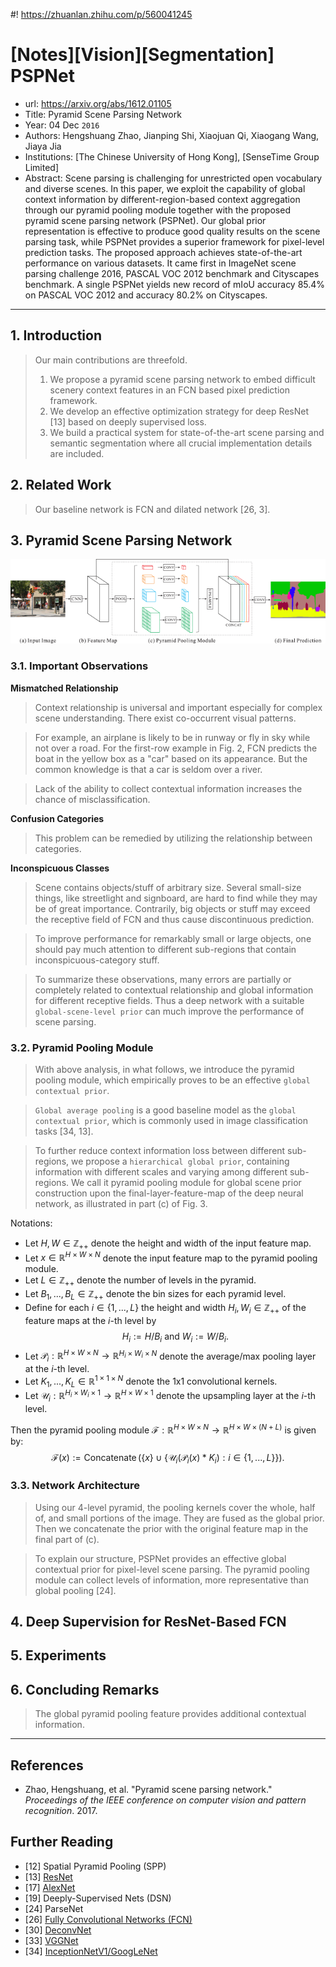 #! https://zhuanlan.zhihu.com/p/560041245
# [Notes][Vision][Segmentation] PSPNet

* url: https://arxiv.org/abs/1612.01105
* Title: Pyramid Scene Parsing Network
* Year: 04 Dec `2016`
* Authors: Hengshuang Zhao, Jianping Shi, Xiaojuan Qi, Xiaogang Wang, Jiaya Jia
* Institutions: [The Chinese University of Hong Kong], [SenseTime Group Limited]
* Abstract: Scene parsing is challenging for unrestricted open vocabulary and diverse scenes. In this paper, we exploit the capability of global context information by different-region-based context aggregation through our pyramid pooling module together with the proposed pyramid scene parsing network (PSPNet). Our global prior representation is effective to produce good quality results on the scene parsing task, while PSPNet provides a superior framework for pixel-level prediction tasks. The proposed approach achieves state-of-the-art performance on various datasets. It came first in ImageNet scene parsing challenge 2016, PASCAL VOC 2012 benchmark and Cityscapes benchmark. A single PSPNet yields new record of mIoU accuracy 85.4% on PASCAL VOC 2012 and accuracy 80.2% on Cityscapes.

----------------------------------------------------------------------------------------------------

## 1. Introduction

> Our main contributions are threefold.
> 1. We propose a pyramid scene parsing network to embed difficult scenery context features in an FCN based pixel prediction framework.
> 2. We develop an effective optimization strategy for deep ResNet [13] based on deeply supervised loss.
> 3. We build a practical system for state-of-the-art scene parsing and semantic segmentation where all crucial implementation details are included.

## 2. Related Work

> Our baseline network is FCN and dilated network [26, 3].

## 3. Pyramid Scene Parsing Network

<p align="center">
    <img src="PSPNet_figure_3.png">
</p>

### 3.1. Important Observations

**Mismatched Relationship**

> Context relationship is universal and important especially for complex scene understanding. There exist co-occurrent visual patterns.

> For example, an airplane is likely to be in runway or fly in sky while not over a road. For the first-row example in Fig. 2, FCN predicts the boat in the yellow box as a "car" based on its appearance. But the common knowledge is that a car is seldom over a river.

> Lack of the ability to collect contextual information increases the chance of misclassification.

**Confusion Categories**

> This problem can be remedied by utilizing the relationship between categories.

**Inconspicuous Classes**

> Scene contains objects/stuff of arbitrary size. Several small-size things, like streetlight and signboard, are hard to find while they may be of great importance. Contrarily, big objects or stuff may exceed the receptive field of FCN and thus cause discontinuous prediction.

> To improve performance for remarkably small or large objects, one should pay much attention to different sub-regions that contain inconspicuous-category stuff.

> To summarize these observations, many errors are partially or completely related to contextual relationship and global information for different receptive fields. Thus a deep network with a suitable `global-scene-level prior` can much improve the performance of scene parsing.

### 3.2. Pyramid Pooling Module

> With above analysis, in what follows, we introduce the pyramid pooling module, which empirically proves to be an effective `global contextual prior`.

> `Global average pooling` is a good baseline model as the `global contextual prior`, which is commonly used in image classification tasks [34, 13].

> To further reduce context information loss between different sub-regions, we propose a `hierarchical global prior`, containing information with different scales and varying among different sub-regions. We call it pyramid pooling module for global scene prior construction upon the final-layer-feature-map of the deep neural network, as illustrated in part (c) of Fig. 3.

Notations:
* Let $H, W \in \mathbb{Z}_{++}$ denote the height and width of the input feature map.
* Let $x \in \mathbb{R}^{H \times W \times N}$ denote the input feature map to the pyramid pooling module.
* Let $L \in \mathbb{Z}_{++}$ denote the number of levels in the pyramid.
* Let $B_{1}, ..., B_{L} \in \mathbb{Z}_{++}$ denote the bin sizes for each pyramid level.
* Define for each $i \in \{1, ..., L\}$ the height and width $H_{i}, W_{i} \in \mathbb{Z}_{++}$ of the feature maps at the $i$-th level by
$$H_{i} := H / B_{i} \text{ and } W_{i} := W / B_{i}.$$
* Let $\mathcal{P}_{i}: \mathbb{R}^{H \times W \times N} \to \mathbb{R}^{H_{i} \times W_{i} \times N}$ denote the average/max pooling layer at the $i$-th level.
* Let $K_{1}, ..., K_{L} \in \mathbb{R}^{1 \times 1 \times N}$ denote the 1x1 convolutional kernels.
* Let $\mathcal{U}_{i}: \mathbb{R}^{H_{i} \times W_{i} \times 1} \to \mathbb{R}^{H \times W \times 1}$ denote the upsampling layer at the $i$-th level.

Then the pyramid pooling module $\mathcal{F}: \mathbb{R}^{H \times W \times N} \to \mathbb{R}^{H \times W \times (N+L)}$ is given by:
$$\mathcal{F}(x) := \operatorname{Concatenate}\bigg(\{x\} \cup \bigg\{\mathcal{U}_{i}(\mathcal{P}_{i}(x) * K_{i}): i \in \{1, ..., L\}\bigg\}\bigg).$$

### 3.3. Network Architecture

> Using our 4-level pyramid, the pooling kernels cover the whole, half of, and small portions of the image. They are fused as the global prior. Then we concatenate the prior with the original feature map in the final part of (c).

> To explain our structure, PSPNet provides an effective global contextual prior for pixel-level scene parsing. The pyramid pooling module can collect levels of information, more representative than global pooling [24].

## 4. Deep Supervision for ResNet-Based FCN

## 5. Experiments

## 6. Concluding Remarks

> The global pyramid pooling feature provides additional contextual information.

----------------------------------------------------------------------------------------------------

## References

* Zhao, Hengshuang, et al. "Pyramid scene parsing network." *Proceedings of the IEEE conference on computer vision and pattern recognition*. 2017.

## Further Reading

* [12] Spatial Pyramid Pooling (SPP)
* [13] [ResNet](https://zhuanlan.zhihu.com/p/570072614)
* [17] [AlexNet](https://zhuanlan.zhihu.com/p/565285454)
* [19] Deeply-Supervised Nets (DSN)
* [24] ParseNet
* [26] [Fully Convolutional Networks (FCN)](https://zhuanlan.zhihu.com/p/561031110)
* [30] [DeconvNet](https://zhuanlan.zhihu.com/p/558646271)
* [33] [VGGNet](https://zhuanlan.zhihu.com/p/563314926)
* [34] [InceptionNetV1/GoogLeNet](https://zhuanlan.zhihu.com/p/564141144)
